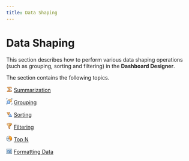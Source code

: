 ```yaml
---
title: Data Shaping
---
```

# Data Shaping
This section describes how to perform various data shaping operations (such as grouping, sorting and filtering) in the **Dashboard Designer**.

The section contains the following topics.

![DataRepresentation_Summ](../../images/img11185.png)&nbsp;[Summarization](data-shaping/summarization.md)

![DataRepresentation_Group](../../images/img11184.png)&nbsp;[Grouping](data-shaping/grouping.md)

![DataRepresentation_Sort](../../images/img11187.png)&nbsp;[Sorting](data-shaping/sorting.md)

![DataRepresentation_Filter](../../images/img11183.png)&nbsp;[Filtering](data-shaping/filtering.md)

![DataRepresentation_TopN](../../images/img11305.png)&nbsp;[Top N](data-shaping/top-n.md)

![DataRepresentation_Format](../../images/img11186.png)&nbsp;[Formatting Data](data-shaping/formatting-data.md)